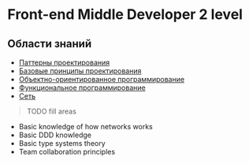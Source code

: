 # Front-end Middle Developer 2 level

## Области знаний
- [Паттерны проектирования](./patterns.md)
- [Базовые принципы проектирования](./design.md)
- [Объектно-ориентированное программирование](./oop.md)
- [Функциональное программирование](./fp.md)
- [Сеть](./network.md)
> TODO fill areas
- Basic knowledge of how networks works
- Basic DDD knowledge
- Basic type systems theory
- Team collaboration principles
